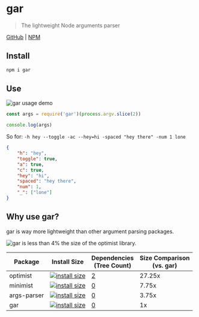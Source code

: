 # gar
> The lightweight Node arguments parser

[GitHub](https://github.com/ethanent/gar) | [NPM](https://www.npmjs.com/package/gar)

## Install

```bash
npm i gar
```

## Use

![gar usage demo](https://i.imgur.com/Ln6A8Nn.png)

```javascript
const args = require('gar')(process.argv.slice(2))

console.log(args)
```

So for: `-h hey --toggle -ac --hey=hi -spaced "hey there" -num 1 lone`

```json
{
	"h": "hey",
	"toggle": true,
	"a": true,
	"c": true,
	"hey": "hi",
	"spaced": "hey there",
	"num": 1,
	"_": ["lone"]
}
```

## Why use gar?

gar is way more lightweight than other argument parsing packages.

<img src="https://pbs.twimg.com/media/DSVYanWVwAADiCB.jpg:large" alt="gar is less than 4% the size of the optimist library."/>

Package | Install Size | Dependencies<br />(Tree Count) | Size Comparison<br />(vs. gar)
--- | --- | --- | ---
optimist | [![install size](https://packagephobia.now.sh/badge?p=optimist)](https://packagephobia.now.sh/result?p=optimist) | [2](http://npm.anvaka.com/#/view/2d/optimist) | 27.25x
minimist | [![install size](https://packagephobia.now.sh/badge?p=minimist)](https://packagephobia.now.sh/result?p=minimist) | [0](http://npm.anvaka.com/#/view/2d/minimist) | 7.75x
args-parser | [![install size](https://packagephobia.now.sh/badge?p=args-parser)](https://packagephobia.now.sh/result?p=args-parser) | [0](http://npm.anvaka.com/#/view/2d/args-parser) | 3.75x
gar | [![install size](https://packagephobia.now.sh/badge?p=gar)](https://packagephobia.now.sh/result?p=gar) | [0](http://npm.anvaka.com/#/view/2d/gar) | 1x
